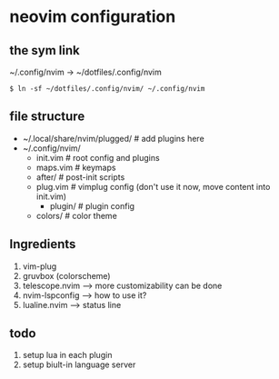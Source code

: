 # neovim configuration

## the sym link
~/.config/nvim -> ~/dotfiles/.config/nvim

``` $ ln -sf ~/dotfiles/.config/nvim/ ~/.config/nvim ```

## file structure
- ~/.local/share/nvim/plugged/    # add plugins here
- ~/.config/nvim/
	- init.vim          # root config and plugins
	- maps.vim          # keymaps
	- after/            # post-init scripts
	- plug.vim          # vimplug config (don't use it now, move content into init.vim) 
		- plugin/         # plugin config
	- colors/           # color theme


## Ingredients
1. vim-plug
2. gruvbox (colorscheme)
2. telescope.nvim  --> more customizability can be done
3. nvim-lspconfig  --> how to use it? 
4. lualine.nvim    --> status line

## todo
1. setup lua in each plugin 
2. setup biult-in language server

